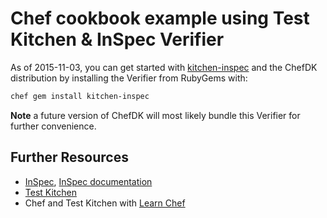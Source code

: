 # Chef cookbook example using Test Kitchen & InSpec Verifier

As of 2015-11-03, you can get started with [kitchen-inspec](https://github.com/chef/kitchen-inspec) and the ChefDK distribution by installing the Verifier from RubyGems with:

```sh
chef gem install kitchen-inspec
```

**Note** a future version of ChefDK will most likely bundle this Verifier for further convenience.

## Further Resources

* [InSpec](https://github.com/chef/inspec), [InSpec documentation](https://github.com/chef/inspec/tree/master/docs)
* [Test Kitchen](http://kitchen.ci)
* Chef and Test Kitchen with [Learn Chef](https://learn.chef.io/tutorials/)
